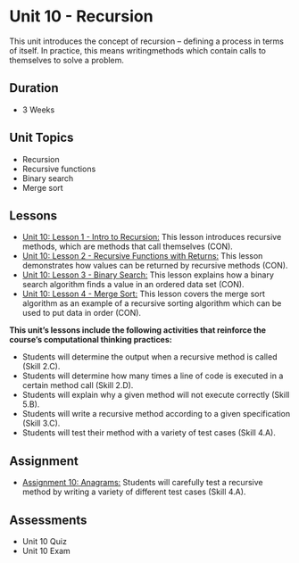 # Unit 10 - Recursion

This unit introduces the concept of recursion – defining a process in terms of itself. In practice, this means writingmethods which contain calls to themselves to solve a problem.

## Duration
* 3 Weeks

## Unit Topics
* Recursion
* Recursive functions
* Binary search
* Merge sort

## Lessons
* [Unit 10: Lesson 1 - Intro to Recursion:](https://github.com/mapoztate/apcsa2020/tree/master/unit10/lesson1) This lesson introduces recursive methods, which are methods that call themselves (CON).
* [Unit 10: Lesson 2 - Recursive Functions with Returns:](https://github.com/mapoztate/apcsa2020/tree/master/unit10/lesson2) This lesson demonstrates how values can be returned by recursive methods (CON).
* [Unit 10: Lesson 3 - Binary Search:](https://github.com/mapoztate/apcsa2020/tree/master/unit10/lesson3) This lesson explains how a binary search algorithm finds a value in an ordered data set (CON).
* [Unit 10: Lesson 4 - Merge Sort:](https://github.com/mapoztate/apcsa2020/tree/master/unit10/lesson4) This lesson covers the merge sort algorithm as an example of a recursive sorting algorithm which can be used to put data in order (CON).

**This unit’s lessons include the following activities that reinforce the course’s computational thinking practices:**
* Students will determine the output when a recursive method is called (Skill 2.C).
* Students will determine how many times a line of code is executed in a certain method call (Skill 2.D).
* Students will explain why a given method will not execute correctly (Skill 5.B).
* Students will write a recursive method according to a given specification (Skill 3.C).
* Students will test their method with a variety of test cases (Skill 4.A).

## Assignment
* [Assignment 10: Anagrams:](https://github.com/mapoztate/apcsa2020/tree/master/unit10/U10_Assignment) Students will carefully test a recursive method by writing a variety of different
test cases (Skill 4.A).

## Assessments
* Unit 10 Quiz
* Unit 10 Exam
